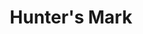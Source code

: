 ---
title: "Hunter's Mark"
permalink: /spells/hunters-mark/
tags:
  - Spell
available_for:
  - Ranger
level: "1st Level"
school: "Divination"
range: "90 ft"
comp:
  - V
duration: "Up to 1 hour"
concentration: true
cast_time: "1 Bonus Action"
description: |
  You choose a creature you can see within range and mystically mark it as your quarry. Until the spell ends, you deal an extra 1d6 damage to the target whenever you hit it with a weapon attack, and you have advantage on any Wisdom (Perception) or Wisdom (Survival) check you make to find it. If the target drops to 0 hit points before this spell ends, you can use a bonus action on a subsequent turn of yours to mark a new creature.

  **At higher levels.** When you cast this spell using a spell slot of 3rd or 4th level, you can maintain your concentration on the spell for up to 8 hours. When you use a spell slot of 5th level or higher, you can maintain your concentration on the spell for up to 24 hours.
excerpt: "You choose a creature you can see within range and mystically mark it as your quarry."
source: "Basic Rules"
---